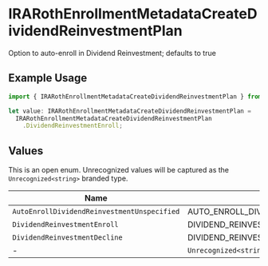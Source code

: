 # IRARothEnrollmentMetadataCreateDividendReinvestmentPlan

Option to auto-enroll in Dividend Reinvestment; defaults to true

## Example Usage

```typescript
import { IRARothEnrollmentMetadataCreateDividendReinvestmentPlan } from "@apexfintechsolutions/ascend-sdk/models/components";

let value: IRARothEnrollmentMetadataCreateDividendReinvestmentPlan =
  IRARothEnrollmentMetadataCreateDividendReinvestmentPlan
    .DividendReinvestmentEnroll;
```

## Values

This is an open enum. Unrecognized values will be captured as the `Unrecognized<string>` branded type.

| Name                                          | Value                                         |
| --------------------------------------------- | --------------------------------------------- |
| `AutoEnrollDividendReinvestmentUnspecified`   | AUTO_ENROLL_DIVIDEND_REINVESTMENT_UNSPECIFIED |
| `DividendReinvestmentEnroll`                  | DIVIDEND_REINVESTMENT_ENROLL                  |
| `DividendReinvestmentDecline`                 | DIVIDEND_REINVESTMENT_DECLINE                 |
| -                                             | `Unrecognized<string>`                        |